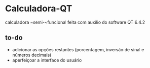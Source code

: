 # Calculadora-QT

calculadora ~semi-~funcional feita com auxílio do software QT 6.4.2

## to-do
- adicionar as opções restantes (porcentagem, inversão de sinal e números decimais)
- aperfeiçoar a interface do usuário
